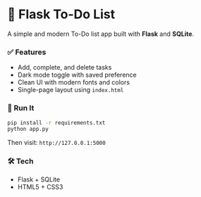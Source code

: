 # 📝 Flask To-Do List

A simple and modern To-Do list app built with **Flask** and **SQLite**.

### ✅ Features

- Add, complete, and delete tasks
- Dark mode toggle with saved preference
- Clean UI with modern fonts and colors
- Single-page layout using `index.html`

### 🚀 Run It

```bash
pip install -r requirements.txt
python app.py
```

Then visit: `http://127.0.0.1:5000`

### 🛠 Tech

- Flask + SQLite
- HTML5 + CSS3
